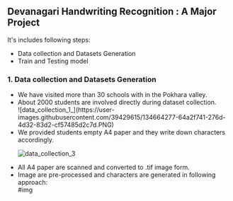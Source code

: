 ## Devanagari Handwriting Recognition : A Major Project
It's includes following steps:

<ul>
  <li>Data collection and Datasets Generation</li>
  <li>Train and Testing model</li>
</ul>

### 1. Data collection and Datasets Generation
<ul>
<li>We have visited more than 30 schools with in the Pokhara valley.</li>
<li>About 2000 students are involved directly during dataset collection.</li>
![data_collection_1_](https://user-images.githubusercontent.com/39429615/134664277-64a2f741-276d-4d32-83d2-cf57485d2c7d.PNG)
<li>We provided students empty A4 paper and they write down characters accordingly.</li>

![data_collection_3](https://user-images.githubusercontent.com/39429615/134663616-cf8c2986-8d50-4e1e-8af4-d22ae0a41995.PNG)
  
<li>All A4 paper are scanned and converted to .tif image form.</li>
<li>Image are pre-processed and characters are generated in following approach:</li>
#img
</ul>
